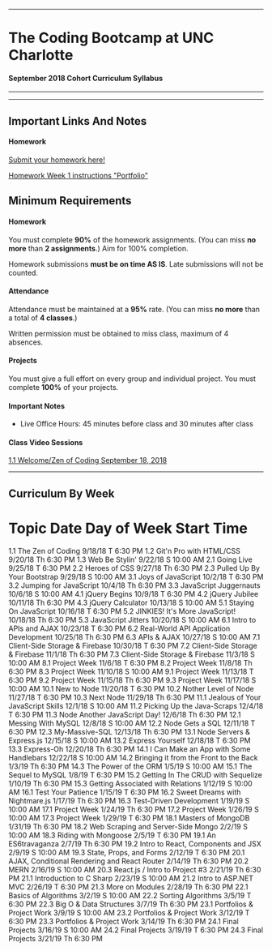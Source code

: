 -----------------------------------------
# The Coding Bootcamp at UNC Charlotte

#### September 2018 Cohort Curriculum Syllabus

-----------------------------------------

-----------------------------------------
## Important Links And Notes

#### Homework


[Submit your homework here!](http://bootcampspot.com/)

[Homework Week 1 instructions "Portfolio"](https://unchar.bootcampcontent.com/The-Coding-Bootcamp/UNCHAR201809FSF3/tree/master/01-html-git-css/02-Homework/Instructions)  


## Minimum Requirements

#### Homework

You must complete **90%** of the homework assignments. (You can miss **no more** than **2 assignments**.) Aim for 100% completion.

Homework submissions **must be on time AS IS**. Late submissions will not be counted.

#### Attendance

Attendance must be maintained at a **95%** rate. (You can miss **no more** than a total of **4 classes**.)

Written permission must be obtained to miss class, maximum of 4 absences.

#### Projects

You must give a full effort on every group and individual project. You must complete **100%** of your projects.

#### Important Notes
* Live Office Hours: 45 minutes before class and 30 minutes after class

#### Class Video Sessions

[1.1 Welcome/Zen of Coding September 18, 2018](https://codingbootcamp.hosted.panopto.com/Panopto/Pages/Viewer.aspx?id=6ca67a99-81a5-447e-b113-a95f017ad1d9)

-----------------------------------------
## Curriculum By Week

#	Topic 	Date	Day of Week 	Start Time 
1.1	The Zen of Coding	9/18/18	T	6:30 PM
1.2	Git'n Pro with HTML/CSS	9/20/18	Th	6:30 PM
1.3	Web Be Stylin'	9/22/18	S	10:00 AM
2.1	Going Live	9/25/18	T	6:30 PM
2.2	Heroes of CSS	9/27/18	Th	6:30 PM
2.3	Pulled Up By Your Bootstrap	9/29/18	S	10:00 AM
3.1	Joys of JavaScript	10/2/18	T	6:30 PM
3.2	Jumping for JavaScript	10/4/18	Th	6:30 PM
3.3	JavaScript Juggernauts	10/6/18	S	10:00 AM
4.1	jQuery Begins	10/9/18	T	6:30 PM
4.2	jQuery Jubilee	10/11/18	Th	6:30 PM
4.3	jQuery Calculator	10/13/18	S	10:00 AM
5.1	Staying On JavaScript	10/16/18	T	6:30 PM
5.2	JINKIES! It's More JavaScript!	10/18/18	Th	6:30 PM
5.3	JavaScript Jitters	10/20/18	S	10:00 AM
6.1	Intro to APIs and AJAX	10/23/18	T	6:30 PM
6.2	Real-World API Application Development	10/25/18	Th	6:30 PM
6.3	APIs & AJAX	10/27/18	S	10:00 AM
7.1	Client-Side Storage & Firebase	10/30/18	T	6:30 PM
7.2	Client-Side Storage & Firebase	11/1/18	Th	6:30 PM
7.3	Client-Side Storage & Firebase	11/3/18	S	10:00 AM
8.1	Project Week	11/6/18	T	6:30 PM
8.2	Project Week	11/8/18	Th	6:30 PM
8.3	Project Week	11/10/18	S	10:00 AM
9.1	Project Week	11/13/18	T	6:30 PM
9.2	Project Week	11/15/18	Th	6:30 PM
9.3	Project Week	11/17/18	S	10:00 AM
10.1	New to Node	11/20/18	T	6:30 PM
10.2	Nother Level of Node	11/27/18	T	6:30 PM
10.3	Next Node	11/29/18	Th	6:30 PM
11.1	Jealous of Your JavaScript Skills	12/1/18	S	10:00 AM
11.2	Picking Up the Java-Scraps	12/4/18	T	6:30 PM
11.3	Node Another JavaScript Day!	12/6/18	Th	6:30 PM
12.1	Messing With MySQL	12/8/18	S	10:00 AM
12.2	Node Gets a SQL	12/11/18	T	6:30 PM
12.3	My-Massive-SQL	12/13/18	Th	6:30 PM
13.1	Node Servers & Express.js	12/15/18	S	10:00 AM
13.2	Express Yourself	12/18/18	T	6:30 PM
13.3	Express-Oh	12/20/18	Th	6:30 PM
14.1	I Can Make an App with Some Handlebars	12/22/18	S	10:00 AM
14.2	Bringing it from the Front to the Back	1/3/19	Th	6:30 PM
14.3	The Power of the ORM	1/5/19	S	10:00 AM
15.1	The Sequel to MySQL	1/8/19	T	6:30 PM
15.2	Getting In The CRUD with Sequelize	1/10/19	Th	6:30 PM
15.3	Getting Associated with Relations	1/12/19	S	10:00 AM
16.1	Test Your Patience	1/15/19	T	6:30 PM
16.2	Sweet Dreams with Nightmare.js	1/17/19	Th	6:30 PM
16.3	Test-Driven Development	1/19/19	S	10:00 AM
17.1	Project Week	1/24/19	Th	6:30 PM
17.2	Project Week	1/26/19	S	10:00 AM
17.3	Project Week	1/29/19	T	6:30 PM
18.1	Masters of MongoDB	1/31/19	Th	6:30 PM
18.2	Web Scraping and Server-Side Mongo	2/2/19	S	10:00 AM
18.3	Riding with Mongoose	2/5/19	T	6:30 PM
19.1	An ES6travaganza	2/7/19	Th	6:30 PM
19.2	Intro to React, Components and JSX	2/9/19	S	10:00 AM
19.3	State, Props, and Forms	2/12/19	T	6:30 PM
20.1	AJAX, Conditional Rendering and React Router	2/14/19	Th	6:30 PM
20.2	MERN	2/16/19	S	10:00 AM
20.3	React.js / Intro to Project #3	2/21/19	Th	6:30 PM
21.1	Introduction to C Sharp	2/23/19	S	10:00 AM
21.2	Intro to ASP.NET MVC	2/26/19	T	6:30 PM
21.3	More on Modules	2/28/19	Th	6:30 PM
22.1	Basics of Algorithms	3/2/19	S	10:00 AM
22.2	Sorting Algorithms	3/5/19	T	6:30 PM
22.3	Big O & Data Structures	3/7/19	Th	6:30 PM
23.1	Portfolios & Project Work	3/9/19	S	10:00 AM
23.2	Portfolios & Project Work	3/12/19	T	6:30 PM
23.3	Portfolios & Project Work	3/14/19	Th	6:30 PM
24.1	Final Projects	3/16/19	S	10:00 AM
24.2	Final Projects	3/19/19	T	6:30 PM
24.3	Final Projects	3/21/19	Th	6:30 PM
				
				
				
				
				